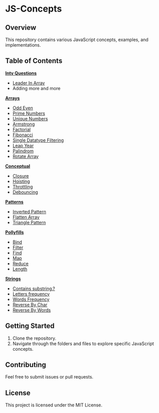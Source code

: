 # JS-Concepts

## Overview
This repository contains various JavaScript concepts, examples, and implementations.

## Table of Contents

[**Intv Questions**](https://github.com/AayushiGK/JS-Concepts/tree/master/Intv%20Questions)
   - [Leader In Array](https://github.com/AayushiGK/JS-Concepts/blob/master/Intv%20Questions/LeadersInArray.js)
   - Adding more and more

[**Arrays**](https://github.com/AayushiGK/JS-Concepts/tree/master/arrayOps) 
   - [Odd Even](https://github.com/AayushiGK/JS-Concepts/blob/main/arrayOps/even-n-odd.js)
   - [Prime Numbers](https://github.com/AayushiGK/JS-Concepts/blob/main/arrayOps/prime-number.js)
   - [Unique Numbers](https://github.com/AayushiGK/JS-Concepts/blob/main/arrayOps/unique-number.js)
   - [Armstrong](https://github.com/AayushiGK/JS-Concepts/blob/main/arrayOps/armstrong.js)
   - [Factorial](https://github.com/AayushiGK/JS-Concepts/blob/main/arrayOps/factorial.js)
   - [Fibonacci](https://github.com/AayushiGK/JS-Concepts/blob/main/arrayOps/fibonacci.js)
   - [Single Datatype Filtering](https://github.com/AayushiGK/JS-Concepts/blob/main/arrayOps/filter-single-datatype.js)
   - [Leap Year](https://github.com/AayushiGK/JS-Concepts/blob/main/arrayOps/leap-year.js)
   - [Palindrom](https://github.com/AayushiGK/JS-Concepts/blob/main/arrayOps/palindrom.js)
   - [Rotate Array](https://github.com/AayushiGK/JS-Concepts/blob/main/arrayOps/rotaate-array.js)

[**Conceptual**](https://github.com/AayushiGK/JS-Concepts/tree/master/conceptuals)
   - [Closure](https://github.com/AayushiGK/JS-Concepts/blob/master/conceptuals/closures.js)
   - [Hoisting](https://github.com/AayushiGK/JS-Concepts/blob/main/conceptuals/Hoisting.js)
   - [Throttling](https://github.com/AayushiGK/JS-Concepts/blob/main/conceptuals/throttling.js)
   - [Debouncing](https://github.com/AayushiGK/JS-Concepts/blob/master/conceptuals/debouncing.js)

[**Patterns**](https://github.com/AayushiGK/JS-Concepts/tree/master/patterns)
   - [Inverted Pattern](https://github.com/AayushiGK/JS-Concepts/blob/main/patterns/inverted-triangle.js)
   - [Flatten Array](https://github.com/AayushiGK/JS-Concepts/blob/master/patterns/matrix-flattening.js)
   - [Triangle Pattern](https://github.com/AayushiGK/JS-Concepts/blob/master/patterns/triangle.js)

[**Pollyfills**](https://github.com/AayushiGK/JS-Concepts/tree/main/pollyfills)
   - [Bind](https://github.com/AayushiGK/JS-Concepts/blob/master/pollyfills/bind.js)
   - [Filter](https://github.com/AayushiGK/JS-Concepts/blob/master/pollyfills/filter.js)
   - [Find](https://github.com/AayushiGK/JS-Concepts/blob/master/pollyfills/find.js)
   - [Map](https://github.com/AayushiGK/JS-Concepts/blob/master/pollyfills/map.js)
   - [Reduce](https://github.com/AayushiGK/JS-Concepts/blob/master/pollyfills/reduce.js)
   - [Length](https://github.com/AayushiGK/JS-Concepts/blob/master/pollyfills/length.js)

[**Strings**](https://github.com/AayushiGK/JS-Concepts/tree/master/stringOps)
   - [Contains substring.?](https://github.com/AayushiGK/JS-Concepts/blob/master/stringOps/contains-substring.js)
   - [Letters frequency](https://github.com/AayushiGK/JS-Concepts/blob/master/stringOps/letter-frequency.js)
   - [Words Frequency](https://github.com/AayushiGK/JS-Concepts/blob/master/stringOps/words-frequency.js)
   - [Reverse By Char](https://github.com/AayushiGK/JS-Concepts/blob/master/stringOps/reverse-chars.js)
   - [Reverse By Words](https://github.com/AayushiGK/JS-Concepts/blob/master/stringOps/reverse-sentence.js)

## Getting Started
1. Clone the repository.
2. Navigate through the folders and files to explore specific JavaScript concepts.

## Contributing
Feel free to submit issues or pull requests.

## License
This project is licensed under the MIT License.
